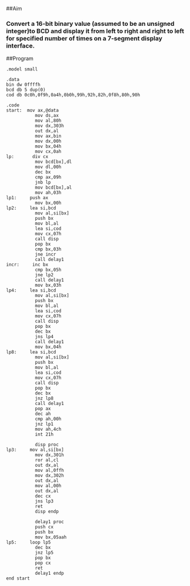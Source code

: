 ##Aim
### Convert a 16-bit binary value (assumed to be an unsigned integer)to BCD and display it from left to right and right to left for specified number of times on a 7-segment display interface.

##Program

	.model small

	.data
	bin dw 0ffffh
	bcd db 5 dup(0)
	cod db 0c0h,0f9h,0a4h,0b0h,99h,92h,82h,0f8h,80h,90h

	.code
	start:  mov ax,@data
			   mov ds,ax
			   mov al,80h
			   mov dx,303h
			   out dx,al
			   mov ax,bin
			   mov dx,00h
			   mov bx,04h
			   mov cx,0ah
	lp:       div cx
			   mov bcd[bx],dl
			   mov dl,00h
			   dec bx
			   cmp ax,09h
			   jnb lp
			   mov bcd[bx],al
			   mov ah,03h
	lp1:     push ax
			   mov bx,00h
	lp2:     lea si,bcd
			   mov al,si[bx]
			   push bx
			   mov bl,al
			   lea si,cod
			   mov cx,07h
			   call disp
			   pop bx
			   cmp bx,03h
			   jne incr
			   call delay1
	incr:     inc bx
			   cmp bx,05h
			   jne lp2
			   call delay1
			   mov bx,03h
	lp4:     lea si,bcd
			   mov al,si[bx]
			   push bx
			   mov bl,al
			   lea si,cod
			   mov cx,07h
			   call disp
			   pop bx
			   dec bx
			   jns lp4
			   call delay1
			   mov bx,04h
	lp8:     lea si,bcd
			   mov al,si[bx]
			   push bx
			   mov bl,al
			   lea si,cod
			   mov cx,07h
			   call disp
			   pop bx
			   dec bx
			   jnz lp8
			   call delay1
			   pop ax
			   dec ah
			   cmp ah,00h
			   jnz lp1
			   mov ah,4ch
			   int 21h

			   disp proc
	lp3:     mov al,si[bx]
			   mov dx,301h
			   ror al,cl
			   out dx,al
			   mov al,0ffh
			   mov dx,302h
			   out dx,al
			   mov al,00h
			   out dx,al
			   dec cx
			   jns lp3
			   ret
			   disp endp

			   delay1 proc
			   push cx
			   push bx
			   mov bx,05aah
	lp5:     loop lp5
			   dec bx
			   jnz lp5
			   pop bx
			   pop cx
			   ret
			   delay1 endp
	end start

